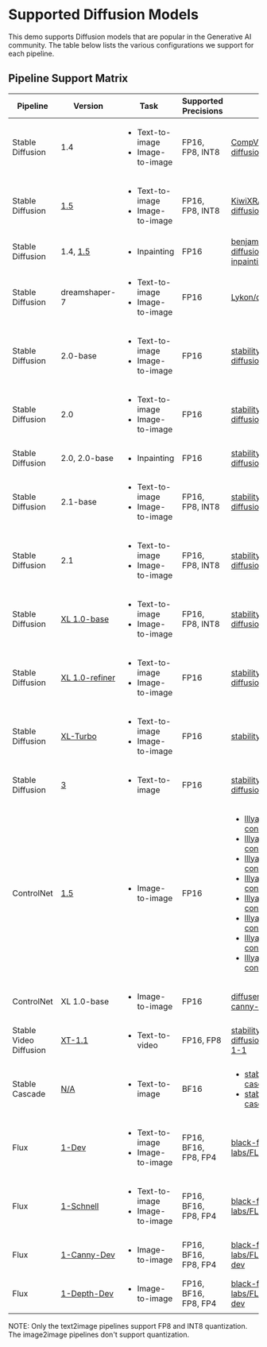 <!--- SPDX-License-Identifier: Apache-2.0 -->

# Supported Diffusion Models

This demo supports Diffusion models that are popular in the Generative AI community. The table below lists the various configurations we support for each pipeline.

## Pipeline Support Matrix

| Pipeline               | Version                                                                                                          | Task                                                        | Supported Precisions | Hub                              | Restrictions                                                                                                                                                          |
|------------------------|------------------------------------------------------------------------------------------------------------------|-------------------------------------------------------------|----------------------|----------------------------------|-----------------------------------------------------------------------------------------------------------------------------------------------------------------------|
| Stable Diffusion       | 1.4                                                                                                              | <ul><li>Text-to-image</li><li>Image-to-image</li></ul>      | FP16, FP8, INT8      | [CompVis/stable-diffusion-v1-4](https://huggingface.co/CompVis/stable-diffusion-v1-4)                                                                                                                    |
| Stable Diffusion       | [1.5](../README.md#generate-an-image-guided-by-a-text-prompt)                                                    | <ul><li>Text-to-image</li><li>Image-to-image</li></ul>      | FP16, FP8, INT8      | [KiwiXR/stable-diffusion-v1-5](https://huggingface.co/KiwiXR/stable-diffusion-v1-5)                                                                                                                      |
| Stable Diffusion       | 1.4, [1.5](../README.md#generate-an-inpainted-image-guided-by-an-image-mask-and-a-text-prompt)                   | <ul><li>Inpainting</li></ul>                                | FP16                 | [benjamin-paine/stable-diffusion-v1-5-inpainting](https://huggingface.co/benjamin-paine/stable-diffusion-v1-5-inpainting)                                                                                |
| Stable Diffusion       | dreamshaper-7                                                                                                    | <ul><li>Text-to-image</li><li>Image-to-image</li></ul>      | FP16                 | [Lykon/dreamshaper-7](https://huggingface.co/Lykon/dreamshaper-7)                                                                                |
| Stable Diffusion       | 2.0-base                                                                                                         | <ul><li>Text-to-image</li><li>Image-to-image</li></ul>      | FP16                 | [stabilityai/stable-diffusion-2-base](https://huggingface.co/stabilityai/stable-diffusion-2-base)                                                                                                        |
| Stable Diffusion       | 2.0                                                                                                              | <ul><li>Text-to-image</li><li>Image-to-image</li></ul>      | FP16                 | [stabilityai/stable-diffusion-2](https://huggingface.co/stabilityai/stable-diffusion-2)                                                                                                                  |
| Stable Diffusion       | 2.0, 2.0-base                                                                                                    | <ul><li>Inpainting</li></ul>                                | FP16                 | [stabilityai/stable-diffusion-2-inpainting](https://huggingface.co/stabilityai/stable-diffusion-2-inpainting)                                                                                            |
| Stable Diffusion       | 2.1-base                                                                                                         | <ul><li>Text-to-image</li><li>Image-to-image</li></ul>      | FP16, FP8, INT8      | [stabilityai/stable-diffusion-2-1-base](https://huggingface.co/stabilityai/stable-diffusion-2-1-base)                                                                                                    |
| Stable Diffusion       | 2.1                                                                                                              | <ul><li>Text-to-image</li><li>Image-to-image</li></ul>      | FP16, FP8, INT8      | [stabilityai/stable-diffusion-2-1](https://huggingface.co/stabilityai/stable-diffusion-2-1)                                                                                                              |
| Stable Diffusion       | [XL 1.0-base](../README.md#generate-an-image-with-stable-diffusion-xl-guided-by-a-single-text-prompt)            | <ul><li>Text-to-image</li><li>Image-to-image</li></ul>      | FP16, FP8, INT8      | [stabilityai/stable-diffusion-xl-base-1.0](https://huggingface.co/stabilityai/stable-diffusion-xl-base-1.0)                                                                                              |
| Stable Diffusion       | [XL 1.0-refiner](../README.md#generate-an-image-with-stable-diffusion-xl-guided-by-a-single-text-prompt)         | <ul><li>Text-to-image</li><li>Image-to-image</li></ul>      | FP16                 | [stabilityai/stable-diffusion-xl-refiner-1.0](https://huggingface.co/stabilityai/stable-diffusion-xl-refiner-1.0)                                                                                        |
| Stable Diffusion       | [XL-Turbo](../README.md#faster-text-to-image-using-sdxl-turbo)                                                   | <ul><li>Text-to-image</li><li>Image-to-image</li></ul>      | FP16                 | [stabilityai/sdxl-turbo](https://huggingface.co/stabilityai/sdxl-turbo)                                                                                                                                  |
| Stable Diffusion       | [3](../README.md#generate-an-image-guided-by-a-text-prompt-using-stable-diffusion-3)                             | <ul><li>Text-to-image</li></ul>                             | FP16                 | [stabilityai/stable-diffusion-3-medium](https://huggingface.co/stabilityai/stable-diffusion-3-medium)                                                                                                    |
| ControlNet             | [1.5](../README.md#generate-an-image-with-controlnet-guided-by-images-and-text-prompts)                          | <ul><li>Image-to-image</li></ul>                            | FP16                 | <ul><li>[lllyasviel/sd-controlnet-canny](https://huggingface.co/lllyasviel/sd-controlnet-canny)</li><li>[lllyasviel/sd-controlnet-depth](https://huggingface.co/lllyasviel/sd-controlnet-depth)</li><li>[lllyasviel/sd-controlnet-hed](https://huggingface.co/lllyasviel/sd-controlnet-hed)</li><li>[lllyasviel/sd-controlnet-mlsd](https://huggingface.co/lllyasviel/sd-controlnet-mlsd)</li><li>[lllyasviel/sd-controlnet-normal](https://huggingface.co/lllyasviel/sd-controlnet-normal)</li><li>[lllyasviel/sd-controlnet_openpose](https://huggingface.co/lllyasviel/sd-controlnet-openpose)</li><li>[lllyasviel/sd-controlnet_scribble](https://huggingface.co/lllyasviel/sd-controlnet-scribble)</li><li>[lllyasviel/sd-controlnet_seg](https://huggingface.co/lllyasviel/sd-controlnet-seg)</li></ul>     |
| ControlNet             | XL 1.0-base                                                                                                      | <ul><li>Image-to-image</li></ul>                            | FP16                 | [diffusers/controlnet-canny-sdxl-1.0](https://huggingface.co/diffusers/controlnet-canny-sdxl-1.0)                                                                                                        |
| Stable Video Diffusion | [XT-1.1](../README.md#generate-a-video-guided-by-an-initial-image-using-stable-video-diffusion)                  | <ul><li>Text-to-video</li></ul>                             | FP16, FP8            | [stabilityai/stable-video-diffusion-img2vid-xt-1-1](https://huggingface.co/stabilityai/stable-video-diffusion-img2vid-xt-1-1)                                                                            |
| Stable Cascade         | [N/A](../README.md#generate-an-image-guided-by-a-text-prompt-using-stable-cascade)                               | <ul><li>Text-to-image</li></ul>                             | BF16                 | <ul><li>[stabilityai/stable-cascade-prior](https://huggingface.co/stabilityai/stable-cascade-prior)</li><li>[stabilityai/stable-cascade](https://huggingface.co/stabilityai/stable-cascade)</li></ul>    |
| Flux                   | [1-Dev](../README.md#generate-an-image-guided-by-a-text-prompt-using-flux)                                       | <ul><li>Text-to-image</li><li>Image-to-image</li></ul>      | FP16, BF16, FP8, FP4 | [black-forest-labs/FLUX.1-dev](https://huggingface.co/black-forest-labs/FLUX.1-dev)                                                                                                                      |
| Flux                   | [1-Schnell](../README.md#generate-an-image-guided-by-a-text-prompt-using-flux)                                   | <ul><li>Text-to-image</li><li>Image-to-image</li></ul>      | FP16, BF16, FP8, FP4 | [black-forest-labs/FLUX.1-schnell](https://huggingface.co/black-forest-labs/FLUX.1-schnell)                                                                                                              |
| Flux                   | [1-Canny-Dev](../README.md#generate-an-image-guided-by-a-text-prompt-and-a-control-image-using-flux-controlnet)  | <ul><li>Image-to-image</li></ul>                            | FP16, BF16, FP8, FP4 | [black-forest-labs/FLUX.1-Canny-dev](https://huggingface.co/black-forest-labs/FLUX.1-Canny-dev)                                                                                                          |
| Flux                   | [1-Depth-Dev](../README.md#generate-an-image-guided-by-a-text-prompt-and-a-control-image-using-flux-controlnet)  | <ul><li>Image-to-image</li></ul>                            | FP16, BF16, FP8, FP4 | [black-forest-labs/FLUX.1-Depth-dev](https://huggingface.co/black-forest-labs/FLUX.1-Depth-dev)                                                                                                          |

NOTE: Only the text2image pipelines support FP8 and INT8 quantization. The image2image pipelines don't support quantization.
